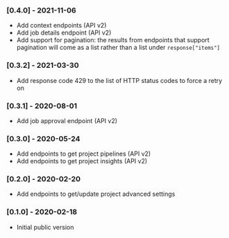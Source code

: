 ### [0.4.0] - 2021-11-06
* Add context endpoints (API v2)
* Add job details endpoint (API v2)
* Add support for pagination: the results from endpoints that support pagination will come as a list rather than a list under `response["items"]`

### [0.3.2] - 2021-03-30
* Add response code 429 to the list of HTTP status codes to force a retry on

### [0.3.1] - 2020-08-01
* Add job approval endpoint (API v2)

### [0.3.0] - 2020-05-24
* Add endpoints to get project pipelines (API v2)
* Add endpoints to get project insights (API v2)

### [0.2.0] - 2020-02-20
* Add endpoints to get/update project advanced settings

### [0.1.0] - 2020-02-18
* Initial public version
